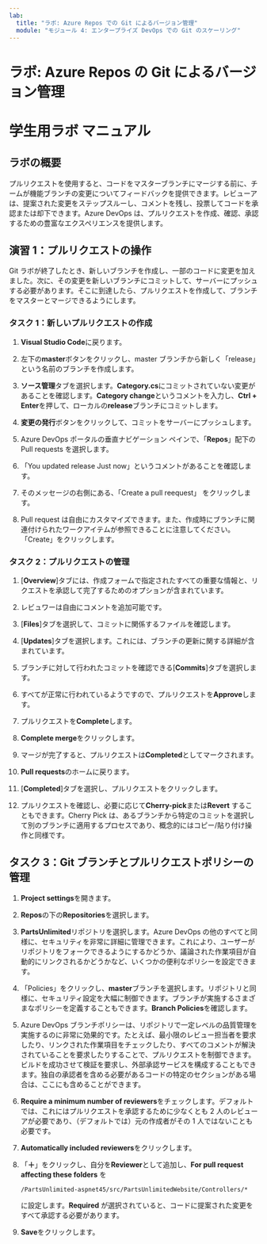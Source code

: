```yaml
---
lab:
  title: "ラボ: Azure Repos での Git によるバージョン管理"
  module: "モジュール 4: エンタープライズ DevOps での Git のスケーリング"
---
```


# ラボ: Azure Repos の Git によるバージョン管理

# 学生用ラボ マニュアル

## ラボの概要

プルリクエストを使用すると、コードをマスターブランチにマージする前に、チームが機能ブランチの変更についてフィードバックを提供できます。レビューアは、提案された変更をステップスルーし、コメントを残し、投票してコードを承認または却下できます。Azure DevOps は、プルリクエストを作成、確認、承認するための豊富なエクスペリエンスを提供します。

## 演習 1：プルリクエストの操作

Git ラボが終了したとき、新しいブランチを作成し、一部のコードに変更を加えました。次に、その変更を新しいブランチにコミットして、サーバーにプッシュする必要があります。そこに到達したら、プルリクエストを作成して、ブランチをマスターとマージできるようにします。

### タスク 1：新しいプルリクエストの作成

1. **Visual Studio Code**に戻ります。

1. 左下の**master**ボタンをクリックし、master ブランチから新しく「release」という名前のブランチを作成します。

1. **ソース管理**タブを選択します。**Category.cs**にコミットされていない変更があることを確認します。**Category change**というコメントを入力し、**Ctrl + Enter**を押して、ローカルの**release**ブランチにコミットします。

1. **変更の発行**ボタンをクリックして、コミットをサーバーにプッシュします。

1. Azure DevOps ポータルの垂直ナビゲーション ペインで、「**Repos**」配下の Pull requests を選択します。

1. 「You updated release Just now」というコメントがあることを確認します。

1. そのメッセージの右側にある、「Create a pull reequest」 をクリックします。

1. Pull request は自由にカスタマイズできます。また、作成時にブランチに関連付けられたワークアイテムが参照できることに注意してください。「Create」をクリックします。

### タスク 2：プルリクエストの管理

1. [**Overview**]タブには、作成フォームで指定されたすべての重要な情報と、リクエストを承認して完了するためのオプションが含まれています。

1. レビュワーは自由にコメントを追加可能です。

1. [**Files**]タブを選択して、コミットに関係するファイルを確認します。

1. [**Updates**]タブを選択します。これには、ブランチの更新に関する詳細が含まれています。

1. ブランチに対して行われたコミットを確認できる[**Commits**]タブを選択します。

1. すべてが正常に行われているようですので、プルリクエストを**Approve**します。

1. プルリクエストを**Complete**します。

1. **Complete merge**をクリックします。

1. マージが完了すると、プルリクエストは**Completed**としてマークされます。

1. **Pull requests**のホームに戻ります。

1. [**Completed**]タブを選択し、プルリクエストをクリックします。

1. プルリクエストを確認し、必要に応じて**Cherry-pick**または**Revert** することもできます。Cherry Pick は、あるブランチから特定のコミットを選択して別のブランチに適用するプロセスであり、概念的にはコピー/貼り付け操作と同様です。

## タスク 3：Git ブランチとプルリクエストポリシーの管理

1. **Project settings**を開きます。

1. **Repos**の下の**Repositories**を選択します。

1. **PartsUnlimited**リポジトリを選択します。Azure DevOps の他のすべてと同様に、セキュリティを非常に詳細に管理できます。これにより、ユーザーがリポジトリをフォークできるようにするかどうか、議論された作業項目が自動的にリンクされるかどうかなど、いくつかの便利なポリシーを設定できます。

1. 「Policies」をクリックし、**master**ブランチを選択します。リポジトリと同様に、セキュリティ設定を大幅に制御できます。ブランチが実施するさまざまなポリシーを定義することもできます。**Branch Policies**を確認します。

1. Azure DevOps ブランチポリシーは、リポジトリで一定レベルの品質管理を実施するのに非常に効果的です。たとえば、最小限のレビュー担当者を要求したり、リンクされた作業項目をチェックしたり、すべてのコメントが解決されていることを要求したりすることで、プルリクエストを制御できます。ビルドを成功させて検証を要求し、外部承認サービスを構成することもできます。独自の承認者を含める必要があるコードの特定のセクションがある場合は、ここにも含めることができます。

1. **Require a minimum number of reviewers**をチェックします。デフォルトでは、これにはプルリクエストを承認するために少なくとも 2 人のレビューアが必要であり、（デフォルトでは）元の作成者がその 1 人ではないことも必要です。

1. **Automatically included reviewers**をクリックします。

1. 「**＋**」をクリックし、自分を**Reviewer**として追加し、**For pull request affecting these folders** を

   ```
   /PartsUnlimited-aspnet45/src/PartsUnlimitedWebsite/Controllers/*
   ```

   に設定します。**Required** が選択されていると、コードに提案された変更をすべて承認する必要があります。

1. **Save**をクリックします。
